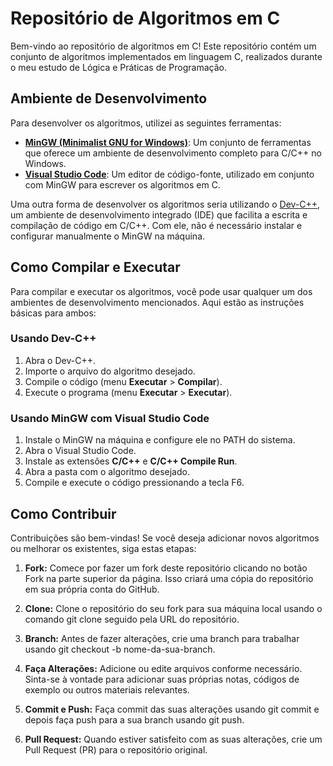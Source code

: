 # Repositório de Algoritmos em C

Bem-vindo ao repositório de algoritmos em C! Este repositório contém um conjunto de algoritmos implementados em linguagem C, realizados durante o meu estudo de Lógica e Práticas de Programação.

## Ambiente de Desenvolvimento

Para desenvolver os algoritmos, utilizei as seguintes ferramentas:

- [**MinGW (Minimalist GNU for Windows)**](https://github.com/niXman/mingw-builds-binaries/releases): Um conjunto de ferramentas que oferece um ambiente de desenvolvimento completo para C/C++ no Windows.
- [**Visual Studio Code**](https://code.visualstudio.com/): Um editor de código-fonte, utilizado em conjunto com MinGW para escrever os algoritmos em C.

Uma outra forma de desenvolver os algoritmos seria utilizando o [Dev-C++](https://www.bloodshed.net/), um ambiente de desenvolvimento integrado (IDE) que facilita a escrita e compilação de código em C/C++. Com ele, não é necessário instalar e configurar manualmente o MinGW na máquina.

## Como Compilar e Executar

Para compilar e executar os algoritmos, você pode usar qualquer um dos ambientes de desenvolvimento mencionados. Aqui estão as instruções básicas para ambos:

### Usando Dev-C++

1. Abra o Dev-C++.
2. Importe o arquivo do algoritmo desejado.
3. Compile o código (menu **Executar** > **Compilar**).
4. Execute o programa (menu **Executar** > **Executar**).

### Usando MinGW com Visual Studio Code

1. Instale o MinGW na máquina e configure ele no PATH do sistema.
2. Abra o Visual Studio Code.
3. Instale as extensões **C/C++** e **C/C++ Compile Run**.
4. Abra a pasta com o algoritmo desejado.
5. Compile e execute o código pressionando a tecla F6.

## Como Contribuir

Contribuições são bem-vindas! Se você deseja adicionar novos algoritmos ou melhorar os existentes, siga estas etapas:

1. **Fork:** Comece por fazer um fork deste repositório clicando no botão Fork na parte superior da página. Isso criará uma cópia do repositório em sua própria conta do GitHub.
   
2. **Clone:** Clone o repositório do seu fork para sua máquina local usando o comando git clone seguido pela URL do repositório.
   
3. **Branch:** Antes de fazer alterações, crie uma branch para trabalhar usando git checkout -b nome-da-sua-branch.
   
4. **Faça Alterações:** Adicione ou edite arquivos conforme necessário. Sinta-se à vontade para adicionar suas próprias notas, códigos de exemplo ou outros materiais relevantes.
   
5. **Commit e Push:** Faça commit das suas alterações usando git commit e depois faça push para a sua branch usando git push.
    
6. **Pull Request:** Quando estiver satisfeito com as suas alterações, crie um Pull Request (PR) para o repositório original.
